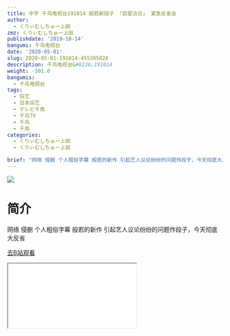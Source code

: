 ```yaml
---
title: 中字 千鸟电视台191014 般若新段子 「巨星访日」 紧急反省会
author:
  - くりぃむしちゅー上田
zmz: くりぃむしちゅー上田
publishdate: '2019-10-14'
bangumi: 千鸟电视台
date: '2020-05-01'
slug: 2020-05-01-191014-455385828
description: 千鸟电视台&#8226;191014
weight: -501.0
bangumis:
  - 千鸟电视台
tags:
  - 综艺
  - 日本综艺
  - テレビ千鳥
  - 千鸟TV
  - 千鸟
  - 千鳥
categories:
  - くりぃむしちゅー上田
  - くりぃむしちゅー上田

brief: "网络 侵删 个人粗俗字幕 般若的新作 引起艺人议论纷纷的问题作段子，今天彻底大反省"
---
```

![](https://raw.githubusercontent.com/tcgriffith/owaraisite/master/static/tmpimg/1a2c95357d7e21232ab9994e8fac77238b399ad0.jpg.480.jpg)
# 简介  
网络
侵删 个人粗俗字幕
般若的新作 引起艺人议论纷纷的问题作段子，今天彻底大反省  

[去B站观看](https://www.bilibili.com/video/av455385828/)
<div class ="resp-container"><iframe class="testiframe" src="//player.bilibili.com/player.html?aid=455385828"", scrolling="no", allowfullscreen="true" > </iframe></div> 
